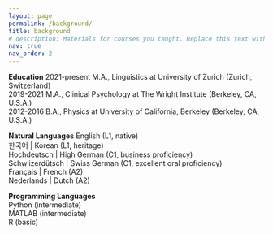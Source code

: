 ```yaml
---
layout: page
permalink: /background/
title: background
# description: Materials for courses you taught. Replace this text with your description.
nav: true
nav_order: 2
---
```


<p>
<strong>Education</strong>
2021-present M.A., Linguistics at University of Zurich (Zurich, Switzerland)<br>
2019-2021 M.A., Clinical Psychology at The Wright Institute (Berkeley, CA, U.S.A.)<br>
2012-2016 B.A., Physics at University of California, Berkeley (Berkeley, CA, U.S.A.)
</p>

<p>
<strong>Natural Languages</strong>
English (L1, native)<br>
한국어 | Korean (L1, heritage)<br>
Hochdeutsch | High German (C1, business proficiency)<br>
Schwiizerdütsch | Swiss German (C1, excellent oral proficiency)<br>
Français | French (A2)<br>
Nederlands | Dutch (A2)
</p>

<p>
<strong>Programming Languages</strong><br>
Python (intermediate)<br>
MATLAB (intermediate)<br>
R (basic)
</p>
